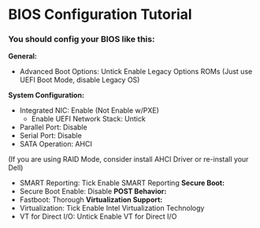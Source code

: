 # BIOS Configuration Tutorial

### You should config your BIOS like this: 

**General:**
- Advanced Boot Options: Untick Enable Legacy Options ROMs (Just use UEFI Boot Mode, disable Legacy OS)

**System Configuration:**
- Integrated NIC: Enable (Not Enable w/PXE)
    - Enable UEFI Network Stack: Untick
- Parallel Port: Disable
- Serial Port: Disable
- SATA Operation: AHCI

(If you are using RAID Mode, consider install AHCI Driver or re-install your Dell)

- SMART Reporting: Tick Enable SMART Reporting
**Secure Boot:**
- Secure Boot Enable: Disable
**POST Behavior:**
- Fastboot: Thorough
**Virtualization Support:**
- Virtualization: Tick Enable Intel Virtualization Technology
- VT for Direct I/O: Untick Enable VT for Direct I/O
